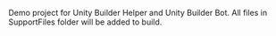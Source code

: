 Demo project for Unity Builder Helper and Unity Builder Bot.
All files in SupportFiles folder will be added to build.